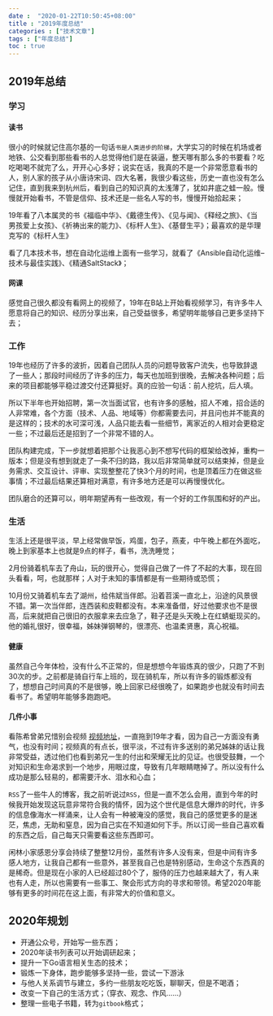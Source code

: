 ```yaml
---
date :  "2020-01-22T10:50:45+08:00" 
title : "2019年度总结" 
categories : ["技术文章"] 
tags : ["年度总结"] 
toc : true
---
```


## 2019年总结

### 学习

#### 读书

很小的时候就记住高尔基的一句话`书是人类进步的阶梯`，大学实习的时候在机场或者地铁、公交看到那些看书的人总觉得他们是在装逼，整天哪有那么多的书要看？吃吃喝喝不就完了么，开开心心多好；说实在话，我真的不是一个非常愿意看书的人，别人家的孩子从小唐诗宋词、四大名著，我很少看这些，历史一直也没有怎么记住，直到我来到杭州后，看到自己的知识真的太浅薄了，犹如井底之蛙一般。慢慢就开始看书，不管是信仰、技术还是一些名人写的书，慢慢开始拾起来；

19年看了八本属灵的书《福临中华》、《戴德生传》、《见与闻》、《释经之旅》、《当男孩爱上女孩》、《祈祷出来的能力》、《标杆人生》、《基督生平》；最喜欢的是华理克写的《标杆人生》

看了几本技术书，想在自动化运维上面有一些学习，就看了《Ansible自动化运维–技术与最佳实践》、《精通SaltStack》；

#### 网课

感觉自己很久都没有看网上的视频了，19年在B站上开始看视频学习，有许多牛人愿意将自己的知识、经历分享出来，自己受益很多，希望明年能够自己更多坚持下去；

### 工作

19年也经历了许多的波折，因着自己团队人员的问题导致客户流失，也导致辞退了一些人；那段时间经历了许多的压力，每天也加班到很晚，去解决各种问题；后来的项目都能够平稳过渡交付还算挺好。真的应验一句话：前人挖坑，后人填。

所以下半年也开始招聘，第一次当面试官，也有许多的感触，招人不难，招合适的人非常难，各个方面（技术、人品、地域等）你都需要去问，并且问也并不能真的是这样的；技术的水可深可浅，人品只能去看一些细节，离家近的人相对会更稳定一些；不过最后还是招到了一个非常不错的人。

团队构建完成，下一步就想着把那个让我恶心到不想写代码的框架给改掉，重构一版本；但是没有想到就走了一条不归的路，我以后非常简单就可以结束掉，但是业务需求、交互设计、评审、实现整整花了快3个月的时间，也是顶着压力在做这些事情；不过最后结果还算相对满意，有许多地方还是可以再慢慢优化。

团队磨合的还算可以，明年期望再有一些改观，有一个好的工作氛围和好的产出。

### 生活

生活上还是很平淡，早上经常做早饭，鸡蛋，包子，燕麦，中午晚上都在外面吃，晚上到家基本上也就是9点的样子，看书，洗洗睡觉；

2月份骑着机车去了舟山，玩的很开心，觉得自己做了一件了不起的大事，现在回头看看，呵，也就那样；人对于未知的事情都是有一些期待或恐慌；

10月份又骑着机车去了湖州，给伟斌当伴郎。沿着苕溪一直北上，沿途的风景很不错。第一次当伴郎，连西装和皮鞋都没有。本来准备借，好过他要求也不是很高，后来就把自己很旧的衣服拿来去应急了，鞋子还是头天晚上在红蜻蜓现买的。他的婚礼很好，很幸福，姊妹弹钢琴的，很漂亮、也温柔贤惠，真心祝福。

#### 健康

虽然自己今年体检，没有什么不正常的，但是想想今年锻炼真的很少，只跑了不到30次的步。之前都是骑自行车上班的，现在骑机车，所以有许多的锻炼都没有了，想想自己时间真的不是很够，晚上回家已经很晚了，如果跑步也就没有时间去看书了。希望明年能够多跑跑吧。

#### 几件小事

看陈希曾弟兄惜别会视频 [视频地址](https://www.fuyin.tv/content/view/movid/2800/)，一直拖到19年才看，因为自己一方面没有勇气，也没有时间；视频真的有点长，很平淡，不过有许多送别的弟兄姊妹的话让我非常受益，透过他们也看到弟兄一生的付出和荣耀无比的见证。也很受鼓舞，一个对知识和生命渴求到一个地步，用眼过度，导致有几年眼睛瞎掉了。所以没有什么成功是那么轻易的，都需要汗水、泪水和心血；

`RSS`了一些牛人的博客，我之前听说过`RSS`，但是一直不怎么会用，直到今年的时候我开始发现这玩意非常符合我的情怀，因为这个世代是信息大爆炸的时代，许多的信息像海水一样涌来，让人会有一种被淹没的感觉，我自己的感觉更多的是迷茫，焦虑，无助和窒息，因为自己实在不知道如何下手。所以订阅一些自己喜欢看的东西之后，自己每天只需要看这些东西即可。

闲林小家感恩分享会持续了整整12月份，虽然有许多人没有来，但是中间有许多感人地方，让我自己都有一些意外，甚至我自己也是特别感动，生命这个东西真的是稀奇。但是现在小家的人已经超过80个了，服侍的压力也越来越大了，有人来也有人走，所以也需要有一些事工、聚会形式方向的寻求和带领。希望2020年能够有更多的时间花在这上面，有非常大的价值和意义。

## 2020年规划

- 开通公众号，开始写一些东西；
- 2020年读书列表可以开始调研起来；
- 提升一下Go语言相关生态的技术；
- 锻炼一下身体，跑步能够多坚持一些，尝试一下游泳
- 与他人关系调节与建立，多约一些朋友吃吃饭，聊聊天，但是不喝酒；
- 改变一下自己的生活方式；（穿衣、观念、作风......）
- 整理一些电子书籍，转为`gitbook`格式；